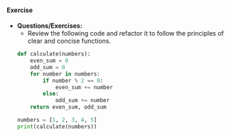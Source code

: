 #### Exercise
- **Questions/Exercises:**
    - Review the following code and refactor it to follow the principles of clear and concise functions.
    ```python
    def calculate(numbers):
        even_sum = 0
        odd_sum = 0
        for number in numbers:
            if number % 2 == 0:
                even_sum += number
            else:
                odd_sum += number
        return even_sum, odd_sum

    numbers = [1, 2, 3, 4, 5]
    print(calculate(numbers))
    ```
